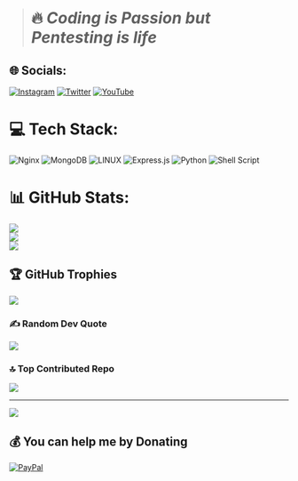 > # 🔥 ***Coding is Passion but Pentesting is life***


## 🌐 Socials:
[![Instagram](https://img.shields.io/badge/Instagram-%23E4405F.svg?logo=Instagram&logoColor=white)](https://instagram.com/_.shadowctrl._) [![Twitter](https://img.shields.io/badge/Twitter-%231DA1F2.svg?logo=Twitter&logoColor=white)](https://twitter.com/_shadowctrl_) [![YouTube](https://img.shields.io/badge/YouTube-%23FF0000.svg?logo=YouTube&logoColor=white)](https://youtube.com/@UC0HkfAXfHKg_sBOkNNeFGrw) 

# 💻 Tech Stack:
![Nginx](https://img.shields.io/badge/nginx-%23009639.svg?style=flat&logo=nginx&logoColor=white) ![MongoDB](https://img.shields.io/badge/MongoDB-%234ea94b.svg?style=flat&logo=mongodb&logoColor=white) ![LINUX](https://img.shields.io/badge/Linux-FCC624?style=flat&logo=linux&logoColor=black) ![Express.js](https://img.shields.io/badge/express.js-%23404d59.svg?style=flat&logo=express&logoColor=%2361DAFB) ![Python](https://img.shields.io/badge/python-3670A0?style=flat&logo=python&logoColor=ffdd54) ![Shell Script](https://img.shields.io/badge/shell_script-%23121011.svg?style=flat&logo=gnu-bash&logoColor=white)
# 📊 GitHub Stats:
![](https://github-readme-stats.vercel.app/api?username=shadowctrl&theme=react&hide_border=true&include_all_commits=false&count_private=false)<br/>
![](https://github-readme-streak-stats.herokuapp.com/?user=shadowctrl&theme=react&hide_border=true)<br/>
![](https://github-readme-stats.vercel.app/api/top-langs/?username=shadowctrl&theme=react&hide_border=true&include_all_commits=false&count_private=false&layout=compact)

## 🏆 GitHub Trophies
![](https://github-profile-trophy.vercel.app/?username=shadowctrl&theme=discord&no-frame=true&no-bg=false&margin-w=4)

### ✍️ Random Dev Quote
![](https://quotes-github-readme.vercel.app/api?type=vetical&theme=dark)

### 🔝 Top Contributed Repo
![](https://github-contributor-stats.vercel.app/api?username=shadowctrl&limit=5&theme=dark&combine_all_yearly_contributions=true)

---
[![](https://visitcount.itsvg.in/api?id=shadowctrl&icon=6&color=12)](https://visitcount.itsvg.in)

  ## 💰 You can help me by Donating
  [![PayPal](https://img.shields.io/badge/PayPal-00457C?style=for-the-badge&logo=paypal&logoColor=white)](https://paypal.me/shadowctrl) 

  
<!-- Proudly created with GPRM ( https://gprm.itsvg.in ) -->

